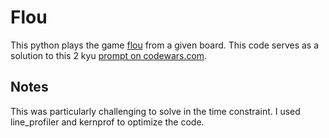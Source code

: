# Flou

This python plays the game [flou](https://gameforge.com/en-US/littlegames/flou/#) from a given board. This code serves as a solution to this 2 kyu [prompt on codewars.com](https://www.codewars.com/kata/5a93754d0025e98fde000048/train/python).

## Notes

This was particularly challenging to solve in the time constraint. I used line_profiler and kernprof to optimize the code.
